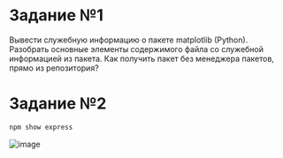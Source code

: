 # Задание №1
Вывести служебную информацию о пакете matplotlib (Python). Разобрать основные элементы содержимого файла со служебной информацией из пакета. Как получить пакет без менеджера пакетов, прямо из репозитория?

# Задание №2
```bash
npm show express
```
![image](https://github.com/user-attachments/assets/818bdea8-17c2-4245-aa2c-c70d3d6bb77e)
